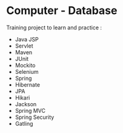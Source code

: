 # Computer - Database
Training project to learn and practice :
- Java JSP
- Servlet
- Maven
- JUnit
- Mockito
- Selenium
- Spring
- Hibernate
- JPA
- Hikari 
- Jackson
- Spring MVC
- Spring Security
- Gatling
